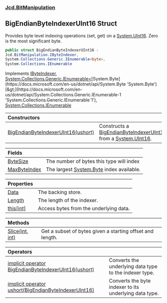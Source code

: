 ### [Jcd.BitManipulation](Jcd.BitManipulation.md 'Jcd.BitManipulation')

## BigEndianByteIndexerUInt16 Struct

Provides byte level indexing operations (set, get) on a [System.UInt16](https://docs.microsoft.com/en-us/dotnet/api/System.UInt16 'System.UInt16'). Zero is the most significant byte.

```csharp
public struct BigEndianByteIndexerUInt16 :
Jcd.BitManipulation.IByteIndexer,
System.Collections.Generic.IEnumerable<byte>,
System.Collections.IEnumerable
```

Implements [IByteIndexer](Jcd.BitManipulation.IByteIndexer.md 'Jcd.BitManipulation.IByteIndexer'), [System.Collections.Generic.IEnumerable&lt;](https://docs.microsoft.com/en-us/dotnet/api/System.Collections.Generic.IEnumerable-1 'System.Collections.Generic.IEnumerable`1')[System.Byte](https://docs.microsoft.com/en-us/dotnet/api/System.Byte 'System.Byte')[&gt;](https://docs.microsoft.com/en-us/dotnet/api/System.Collections.Generic.IEnumerable-1 'System.Collections.Generic.IEnumerable`1'), [System.Collections.IEnumerable](https://docs.microsoft.com/en-us/dotnet/api/System.Collections.IEnumerable 'System.Collections.IEnumerable')

| Constructors | |
| :--- | :--- |
| [BigEndianByteIndexerUInt16(ushort)](Jcd.BitManipulation.BigEndianByteIndexerUInt16.BigEndianByteIndexerUInt16(ushort).md 'Jcd.BitManipulation.BigEndianByteIndexerUInt16.BigEndianByteIndexerUInt16(ushort)') | Constructs a [BigEndianByteIndexerUInt16](Jcd.BitManipulation.BigEndianByteIndexerUInt16.md 'Jcd.BitManipulation.BigEndianByteIndexerUInt16') from a [System.UInt16](https://docs.microsoft.com/en-us/dotnet/api/System.UInt16 'System.UInt16'). |

| Fields                                                                                                                                       |                                                                                                                   |
|:---------------------------------------------------------------------------------------------------------------------------------------------|:------------------------------------------------------------------------------------------------------------------|
| [ByteSize](Jcd.BitManipulation.BigEndianByteIndexerUInt16.ByteSize.md 'Jcd.BitManipulation.BigEndianByteIndexerUInt16.ByteSize')             | The number of bytes this type will index                                                                          |
| [MaxByteIndex](Jcd.BitManipulation.BigEndianByteIndexerUInt16.MaxByteIndex.md 'Jcd.BitManipulation.BigEndianByteIndexerUInt16.MaxByteIndex') | The largest [System.Byte](https://docs.microsoft.com/en-us/dotnet/api/System.Byte 'System.Byte') index available. |

| Properties | |
| :--- | :--- |
| [Data](Jcd.BitManipulation.BigEndianByteIndexerUInt16.Data.md 'Jcd.BitManipulation.BigEndianByteIndexerUInt16.Data') | The backing store. |
| [Length](Jcd.BitManipulation.BigEndianByteIndexerUInt16.Length.md 'Jcd.BitManipulation.BigEndianByteIndexerUInt16.Length') | The length of the indexer. |
| [this[int]](Jcd.BitManipulation.BigEndianByteIndexerUInt16.this[int].md 'Jcd.BitManipulation.BigEndianByteIndexerUInt16.this[int]') | Access bytes from the underlying data. |

| Methods | |
| :--- | :--- |
| [Slice(int, int)](Jcd.BitManipulation.BigEndianByteIndexerUInt16.Slice(int,int).md 'Jcd.BitManipulation.BigEndianByteIndexerUInt16.Slice(int, int)') | Get a subset of bytes given a starting offset and length. |

| Operators | |
| :--- | :--- |
| [implicit operator BigEndianByteIndexerUInt16(ushort)](Jcd.BitManipulation.BigEndianByteIndexerUInt16.op_ImplicitJcd.BitManipulation.BigEndianByteIndexerUInt16(ushort).md 'Jcd.BitManipulation.BigEndianByteIndexerUInt16.op_Implicit Jcd.BitManipulation.BigEndianByteIndexerUInt16(ushort)') | Converts the underlying data type to the indexer type. |
| [implicit operator ushort(BigEndianByteIndexerUInt16)](Jcd.BitManipulation.BigEndianByteIndexerUInt16.op_Implicitushort(Jcd.BitManipulation.BigEndianByteIndexerUInt16).md 'Jcd.BitManipulation.BigEndianByteIndexerUInt16.op_Implicit ushort(Jcd.BitManipulation.BigEndianByteIndexerUInt16)') | Converts the byte indexer to its underlying data type. |
